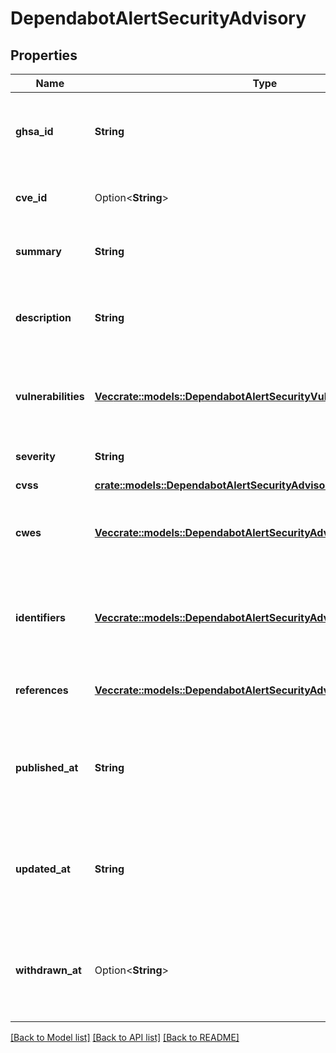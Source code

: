 # DependabotAlertSecurityAdvisory

## Properties

Name | Type | Description | Notes
------------ | ------------- | ------------- | -------------
**ghsa_id** | **String** | The unique GitHub Security Advisory ID assigned to the advisory. | [readonly]
**cve_id** | Option<**String**> | The unique CVE ID assigned to the advisory. | [readonly]
**summary** | **String** | A short, plain text summary of the advisory. | [readonly]
**description** | **String** | A long-form Markdown-supported description of the advisory. | [readonly]
**vulnerabilities** | [**Vec<crate::models::DependabotAlertSecurityVulnerability>**](dependabot-alert-security-vulnerability.md) | Vulnerable version range information for the advisory. | [readonly]
**severity** | **String** | The severity of the advisory. | [readonly]
**cvss** | [**crate::models::DependabotAlertSecurityAdvisoryCvss**](dependabot_alert_security_advisory_cvss.md) |  | 
**cwes** | [**Vec<crate::models::DependabotAlertSecurityAdvisoryCwesInner>**](dependabot_alert_security_advisory_cwes_inner.md) | Details for the advisory pertaining to Common Weakness Enumeration. | [readonly]
**identifiers** | [**Vec<crate::models::DependabotAlertSecurityAdvisoryIdentifiersInner>**](dependabot_alert_security_advisory_identifiers_inner.md) | Values that identify this advisory among security information sources. | [readonly]
**references** | [**Vec<crate::models::DependabotAlertSecurityAdvisoryReferencesInner>**](dependabot_alert_security_advisory_references_inner.md) | Links to additional advisory information. | [readonly]
**published_at** | **String** | The time that the advisory was published in ISO 8601 format: `YYYY-MM-DDTHH:MM:SSZ`. | [readonly]
**updated_at** | **String** | The time that the advisory was last modified in ISO 8601 format: `YYYY-MM-DDTHH:MM:SSZ`. | [readonly]
**withdrawn_at** | Option<**String**> | The time that the advisory was withdrawn in ISO 8601 format: `YYYY-MM-DDTHH:MM:SSZ`. | [readonly]

[[Back to Model list]](../README.md#documentation-for-models) [[Back to API list]](../README.md#documentation-for-api-endpoints) [[Back to README]](../README.md)


